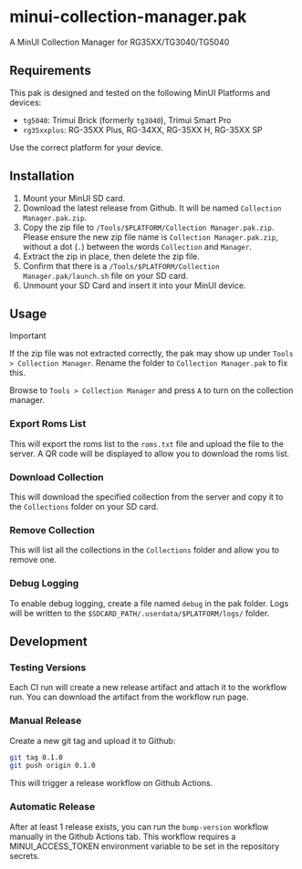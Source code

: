 # minui-collection-manager.pak

A MinUI Collection Manager for RG35XX/TG3040/TG5040

## Requirements

This pak is designed and tested on the following MinUI Platforms and devices:

- `tg5040`: Trimui Brick (formerly `tg3040`), Trimui Smart Pro
- `rg35xxplus`: RG-35XX Plus, RG-34XX, RG-35XX H, RG-35XX SP

Use the correct platform for your device.

## Installation

1. Mount your MinUI SD card.
2. Download the latest release from Github. It will be named `Collection Manager.pak.zip`.
3. Copy the zip file to `/Tools/$PLATFORM/Collection Manager.pak.zip`. Please ensure the new zip file name is `Collection Manager.pak.zip`, without a dot (`.`) between the words `Collection` and `Manager`.
4. Extract the zip in place, then delete the zip file.
5. Confirm that there is a `/Tools/$PLATFORM/Collection Manager.pak/launch.sh` file on your SD card.
6. Unmount your SD Card and insert it into your MinUI device.

## Usage

> [!IMPORTANT]
> If the zip file was not extracted correctly, the pak may show up under `Tools > Collection Manager`. Rename the folder to `Collection Manager.pak` to fix this.

Browse to `Tools > Collection Manager` and press `A` to turn on the collection manager.

### Export Roms List

This will export the roms list to the `roms.txt` file and upload the file to the server. A QR code will be displayed to allow you to download the roms list.

### Download Collection

This will download the specified collection from the server and copy it to the `Collections` folder on your SD card.

### Remove Collection

This will list all the collections in the `Collections` folder and allow you to remove one.

### Debug Logging

To enable debug logging, create a file named `debug` in the pak folder. Logs will be written to the `$SDCARD_PATH/.userdata/$PLATFORM/logs/` folder.

## Development

### Testing Versions

Each CI run will create a new release artifact and attach it to the workflow run. You can download the artifact from the workflow run page.

### Manual Release

Create a new git tag and upload it to Github:

```bash
git tag 0.1.0
git push origin 0.1.0
```

This will trigger a release workflow on Github Actions.

### Automatic Release

After at least 1 release exists, you can run the `bump-version` workflow manually in the Github Actions tab. This workflow requires a MINUI_ACCESS_TOKEN environment variable to be set in the repository secrets.
